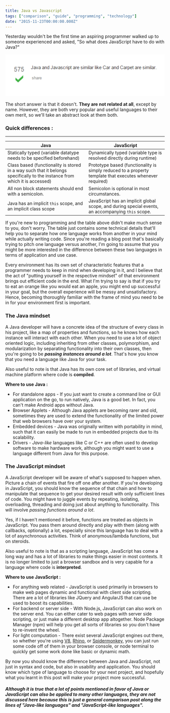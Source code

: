 ```yaml
---
title: Java vs Javascript
tags: ["comparison", "guide", "programming", "technology"]
date: "2015-11-23T00:00:00.000Z"
---
```


Yesterday wouldn't be the first time an aspiring programmer walked up to someone experienced and asked, "So what does JavaScript have to do with Java?"

[![](./similar.png)](https://stackoverflow.com/questions/245062/whats-the-difference-between-javascript-and-java)

The short answer is that it doesn't. **They are not related at all**, except by name.
However, they are both very popular and useful languages to their own merit, so we'll take an abstract look at them both.

### Quick differences :

---

| Java                                                                                                                       | JavaScript                                                                                               |
| -------------------------------------------------------------------------------------------------------------------------- | -------------------------------------------------------------------------------------------------------- |
| Statically typed (variable datatype needs to be specified beforehand)                                                      | Dynamically typed (variable type is resolved directly during runtime)                                    |
| Class based (functionality is stored in a way such that it belongs specifically to the instance from which it is accessed) | Prototype based (functionality is simply reduced to a property template that executes whenever required) |
| All non block statements should end with a semicolon.                                                                      | Semicolon is optional in most circumstances.                                                             |
| Java has an implicit `this` scope, and an implicit class scope                                                             | JavaScript has an implicit global scope, and during special events, an accompanying `this` scope.        |

If you're new to programming and the table above didn't make much sense to you, don't worry. The table just contains some technical details that'll help you to separate how one language works from another in your mind while actually writing code.
Since you're reading a blog post that's basically trying to pitch one language versus another, I'm going to assume that you might be more interested in the difference between these two languages in terms of application and use case.

Every environment has its own set of characteristic features that a programmer needs to keep in mind when developing in it, and I believe that the act of "putting yourself in the respective mindset" of that environment brings out efficient code in the end.
What I'm trying to say is that if you try to eat an orange like you would eat an apple, you might end up successful in your goal, but the overall experience will be messy and unsatisfactory. Hence, becoming thoroughly familiar with the frame of mind you need to be in for your environment first is important.

### The Java mindset

A Java developer will have a concrete idea of the structure of every class in his project, like a map of properties and functions, so he knows how each instance will interact with each other. When you need to use a lot of object oriented logic, including inheriting from other classes, polymorphism, and modularization by separating functionality into their own classes, then you're going to be _**passing instances around a lot**_. That's how you know that you need a language like Java for your task.

Also useful to note is that Java has its own core set of libraries, and virtual machine platform where code is **compiled**.

**Where to use Java :**

-   For standalone apps - If you just want to create a command line or GUI application on the go, to run natively, Java is a good bet. In fact, you can't make Android apps without Java.
-   Browser Applets - Although Java applets are becoming rarer and old, sometimes they are used to extend the functionality of the limited power that web browsers have over your system.
-   Embedded devices - Java was originally written with portability in mind, such that it can easily be made to run in embedded projects due to its scalability.
-   Drivers - *Java-like* languages like C or C++ are often used to develop software to make hardware work, although you might want to use a language different from Java for this purpose.

### The JavaScript mindset

A JavaScript developer will be aware of what's supposed to happen when. Picture a chain of events that fire off one after another. If you're developing in JavaScript, you should know the sequence of that chain and how to manipulate that sequence to get your desired result with only sufficient lines of code. You might have to juggle events by repeating, isolating, overloading, threading and doing just about anything to functionality. This will involve _passing functions around a lot_.

Yes, if I haven't mentioned it before, functions are treated as objects in JavaScript. You pass them around directly and play with them (along with callbacks, optionally) a lot, especially since this language has to deal with a lot of asynchronous activities. Think of anonymous/lambda functions, but on steroids.

Also useful to note is that as a scripting language, JavaScript has come a long way and has a lot of libraries to make things easier in most contexts. It is no longer limited to just a browser sandbox and is very capable for a language where code is **interpreted**.

**Where to use JavaScript :**

-   For anything web related - JavaScript is used primarily in browsers to make web pages dynamic and functional with client side scripting. There are a lot of libraries like JQuery and AngularJS that can use be used to boost its capabilities.
-   For backend or server side - With Node.js, JavaScript can also work on the server end. You can either cater to web pages with server side scripting, or just make a different desktop app altogether. Node Package Manager (npm) will help you get all sorts of libraries so you don't have to re-invent the wheel.
-   For light computation - There exist several JavaScript engines out there, so whether you're using [V8](https://en.wikipedia.org/wiki/Chrome_V8), [Rhino](https://en.wikipedia.org/wiki/Rhino_(JavaScript_engine)), or [Spidermonkey](https://en.wikipedia.org/wiki/SpiderMonkey), you can just run some code off of them in your browser console, or node terminal to quickly get some work done like basic or dynamic math.

By now you should know the difference between Java and JavaScript, not just in syntax and code, but also in usability and application. You should know which type of language to choose for your next project, and hopefully what you learnt in this post will make your project more successful.

##### Although it is true that a lot of points mentioned in favor of Java or JavaScript can also be applied to many other languages, they are not discussed here because this is just a general comparison post along the lines of "Java-like languages" and "JavaScript-like languages".
